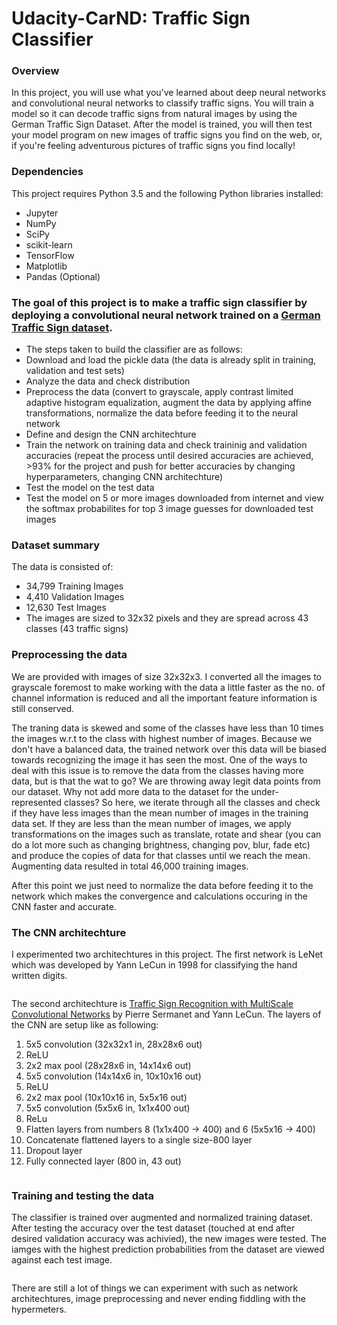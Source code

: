 # Udacity-CarND: Traffic Sign Classifier

### Overview
In this project, you will use what you've learned about deep neural networks and convolutional neural networks to classify traffic signs. You will train a model so it can decode traffic signs from natural images by using the German Traffic Sign Dataset. After the model is trained, you will then test your model program on new images of traffic signs you find on the web, or, if you're feeling adventurous pictures of traffic signs you find locally!

### Dependencies
This project requires Python 3.5 and the following Python libraries installed:

- Jupyter
- NumPy
- SciPy
- scikit-learn
- TensorFlow
- Matplotlib
- Pandas (Optional)


### The goal of this project is to make a traffic sign classifier by deploying a convolutional neural network trained on a [German Traffic Sign dataset](http://benchmark.ini.rub.de/?section=gtsrb&subsection=dataset).

- The steps taken to build the classifier are as follows:
- Download and load the pickle data (the data is already split in training, validation and test sets)
- Analyze the data and check distribution 
- Preprocess the data (convert to grayscale, apply contrast limited adaptive histogram equalization, augment the data by applying affine transformations, normalize the data before feeding it to the neural network
- Define and design the CNN architechture
- Train the network on training data and check traininig and validation accuracies (repeat the process until desired accuracies are achieved, >93% for the project and push for better accuracies by changing hyperparameters, changing CNN architechture)
- Test the model on the test data
- Test the model on 5 or more images downloaded from internet and view the softmax probabilites for top 3 image guesses for downloaded test images

### Dataset summary

The data is consisted of:
- 34,799 Training Images
- 4,410 Validation Images
- 12,630 Test Images
- The images are sized to 32x32 pixels and they are spread across 43 classes (43 traffic signs)

### Preprocessing the data

We are provided with images of size 32x32x3. I converted all the images to grayscale foremost to make working with the data a little faster as the no. of channel information is reduced and all the important feature information is still conserved.

The traning data is skewed and some of the classes have less than 10 times the images w.r.t to the class with highest number of images. Because we don't have a balanced data, the trained network over this data will be biased towards recognizing the image it has seen the most. One of the ways to deal with this issue is to remove the data from the classes having more data, but is that the wat to go? We are throwing away legit data points from our dataset. Why not add more data to the dataset for the under-represented classes? So here, we iterate through all the classes and check if they have less images than the mean number of images in the training data set. If they are less than the mean number of images, we apply transformations on the images such as translate, rotate and shear (you can do a lot more such as changing brightness, changing pov, blur, fade etc) and produce the copies of data for that classes until we reach the mean.
Augmenting data resulted in total 46,000 training images.

After this point we just need to normalize the data before feeding it to the network which makes the convergence and calculations occuring in the CNN faster and accurate.

### The CNN architechture

I experimented two architechtures in this project. 
The first network is LeNet which was developed by Yann LeCun in 1998 for classifying the hand written digits. 

<image>

The second architechture is [Traffic Sign Recognition with MultiScale Convolutional Networks](http://yann.lecun.com/exdb/publis/pdf/sermanet-ijcnn-11.pdf) by Pierre Sermanet and Yann LeCun. The layers of the CNN are setup like as following:

1. 5x5 convolution (32x32x1 in, 28x28x6 out)
2. ReLU
3. 2x2 max pool (28x28x6 in, 14x14x6 out)
4. 5x5 convolution (14x14x6 in, 10x10x16 out)
5. ReLU
6. 2x2 max pool (10x10x16 in, 5x5x16 out)
7. 5x5 convolution (5x5x6 in, 1x1x400 out)
8. ReLu
9. Flatten layers from numbers 8 (1x1x400 -> 400) and 6 (5x5x16 -> 400)
10. Concatenate flattened layers to a single size-800 layer
11. Dropout layer
12. Fully connected layer (800 in, 43 out)

<image>
  
### Training and testing the data

The classifier is trained over augmented and normalized training dataset. After testing the accuracy over the test dataset (touched at end after desired validation accuracy was achivied), the new images were tested. The iamges with the highest prediction probabilities from the dataset are viewed against each test image.

<image>

There are still a lot of things we can experiment with such as network architechtures, image preprocessing and never ending fiddling with the hypermeters. 





